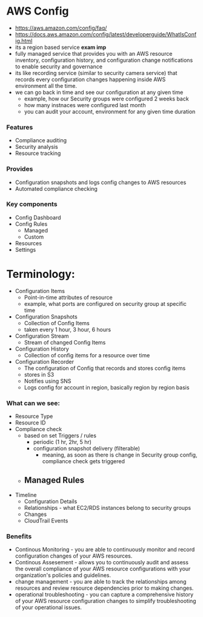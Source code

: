 # AWS Config
- https://aws.amazon.com/config/faq/
- https://docs.aws.amazon.com/config/latest/developerguide/WhatIsConfig.html
- its a region based service **exam imp**
- fully managed service that provides you with an AWS resource inventory, configuration history, and configuration change notifications to enable security and governance
- its like recording service (similar to security camera service) that records every configuration changes happening inside AWS environment all the time.
- we can go back in time and see our configuration at any given time
  - example, how our Security groups were configured 2 weeks back
  - how many instnaces were configured last month
  - you can audit your account, environment for any given time duration
 

### Features
- Compliance auditing 
- Security analysis 
- Resource tracking

### Provides
- Configuration snapshots and logs config changes to AWS resources
- Automated compliance checking

### Key components
- Config Dashboard 
- Config Rules
  - Managed
  - Custom 
- Resources 
- Settings


# Terminology:
- Configuration Items
  - Point-in-time attributes of resource
  - example, what ports are configured on security group at specific time
- Configuration Snapshots 
  - Collection of Config Items
  - taken every 1 hour, 3 hour, 6 hours
- Configuration Stream
  - Stream of changed Config Items
- Configuration History
  - Collection of config items for a resource over time 
- Configuration Recorder  
  - The configuration of Config that records and stores config items
  - stores in S3
  - Notifies using SNS
  - Logs config for account in region, basically region by region basis

### What can we see:
- Resource Type 
- Resource ID 
- Compliance check 
  - based on set Triggers / rules
    - periodic (1 hr, 2hr, 5 hr)
    - configuration snapshot delivery (filterable)
      - meaning, as soon as there is change in Security group config, compliance check gets triggered
  - Managed Rules
    - 
- Timeline
  - Configuration Details 
  - Relationships - what EC2/RDS instances belong to security groups
  - Changes
  - CloudTrail Events

### Benefits
- Continous Monitoring - you are able to continuously monitor and record configuration changes of your AWS resources.
- Continous Assesement - allows you to continuously audit and assess the overall compliance of your AWS resource configurations with your organization's policies and guidelines.
- change management - you are able to track the relationships among resources and review resource dependencies prior to making changes.
- operational troubleshooting - you can capture a comprehensive history of your AWS resource configuration changes to simplify troubleshooting of your operational issues.






